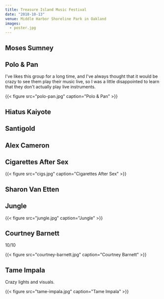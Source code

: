 ```yaml
---
title: Treasure Island Music Festival
date: "2018-10-13"
venue: Middle Harbor Shoreline Park in Oakland
images:
  - poster.jpg
---
```


## Moses Sumney

## Polo & Pan

I've likes this group for a long time, and I've always thought that it
would be crazy to see them play their music live,
so I was a little disappointed to learn that they don't actually play
live instruments.

{{< figure src="polo-pan.jpg" caption="Polo & Pan" >}}

## Hiatus Kaiyote

## Santigold

## Alex Cameron

## Cigarettes After Sex

{{< figure src="cigs.jpg" caption="Cigarettes After Sex" >}}

## Sharon Van Etten

## Jungle

{{< figure src="jungle.jpg" caption="Jungle" >}}

## Courtney Barnett

10/10

{{< figure src="courtney-barnett.jpg" caption="Courtney Barnett" >}}

## Tame Impala

Crazy lights and visuals.

{{< figure src="tame-impala.jpg" caption="Tame Impala" >}}
